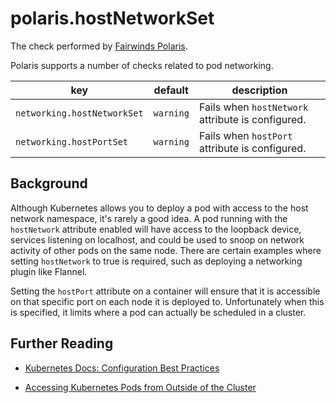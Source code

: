 # polaris.hostNetworkSet

The check performed by [Fairwinds Polaris](https://github.com/fairwindsops/polaris).

Polaris supports a number of checks related to pod networking.

key | default | description
----|---------|------------
`networking.hostNetworkSet` | `warning` | Fails when `hostNetwork` attribute is configured.
`networking.hostPortSet` | `warning` | Fails when `hostPort` attribute is configured.

## Background

Although Kubernetes allows you to deploy a pod with access to the host network namespace, it's rarely a good idea. A pod running with the `hostNetwork` attribute enabled will have access to the loopback device, services listening on localhost, and could be used to snoop on network activity of other pods on the same node. There are certain examples where setting `hostNetwork` to true is required, such as deploying a networking plugin like Flannel.

Setting the `hostPort` attribute on a container will ensure that it is accessible on that specific port on each node it is deployed to. Unfortunately when this is specified, it limits where a pod can actually be scheduled in a cluster.

## Further Reading

- [Kubernetes Docs: Configuration Best Practices](https://kubernetes.io/docs/concepts/configuration/overview/#services)

- [Accessing Kubernetes Pods from Outside of the Cluster](http://alesnosek.com/blog/2017/02/14/accessing-kubernetes-pods-from-outside-of-the-cluster/)
